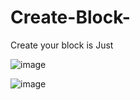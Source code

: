# Create-Block-
Create your block is Just

![image](https://github.com/user-attachments/assets/f469cf37-5e5b-4230-99a4-b085d7d173a0)

![image](https://github.com/user-attachments/assets/3da1432b-3db1-4348-87e7-c72ea4cad65d)
